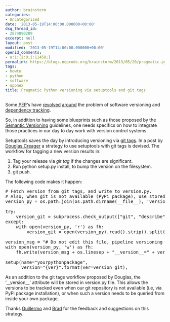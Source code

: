 ```yaml
---
author: brainstorm
categories:
- Uncategorized
date: '2013-05-19T14:00:00.000000+00:00'
dsq_thread_id:
- 2874890289
excerpt: null
layout: post
modified: '2013-05-19T14:00:00.000000+00:00'
openid_comments:
- a:1:{i:0;i:11458;}
permalink: https://blogs.nopcode.org/brainstorm/2013/05/20/pragmatic-python-versioning-via-setuptools-and-git-tags/
tags:
- howto
- python
- software
- uppnex
title: Pragmatic Python versioning via setuptools and git tags
---
```


Some <acronym title="Python Enhancement Proposal">PEP</acronym>&#8216;s have [revolved][1] [around][2] the problem of software versioning and [dependency tracking][3].

So, in addition to having some blueprints such as those proposed by the [Semantic Versioning][4] guidelines, one needs specifics on how to integrate those practices in our day to day work with version control systems.

Setuptools saves the day by introducing versioning via [git tags][5]. In a post by [Douglas Creager][6] a strategy to use setuptools with git tags is devised. The workflow for tagging a new version results in:

1.  Tag your release via *git tag* if the changes are significant.
2.  Run python setup.py install, to bump the version on the filesystem.
3.  git push.

The following code makes it happen:

<pre class="brush: python; title: ; notranslate" title=""># Fetch version from git tags, and write to version.py.
# Also, when git is not available (PyPi package), use stored version.py.
version_py = os.path.join(os.path.dirname(__file__), 'version.py')

try:
    version_git = subprocess.check_output(["git", "describe"]).rstrip()
except:
    with open(version_py, 'r') as fh:
        version_git = open(version_py).read().strip().split('=')[-1].replace('"','')

version_msg = "# Do not edit this file, pipeline versioning is governed by git tags"
with open(version_py, 'w') as fh:
    fh.write(version_msg + os.linesep + "__version__=" + version_git)

setup(name="yourpythonpackage",
      version="{ver}".format(ver=version_git),
</pre>

As an addition to the git tags workflow proposed by Douglas, the &#8216;\_\_version\_\_' attribute will be stored in version.py file. This allows the versions to be tracked even when our git repository is not available (i.e, via PyPi package installation), or when such a version needs to be queried from inside your own package.

Thanks [Guillermo][7] and [Brad][8] for the feedback and suggestions on this strategy.

 [1]: http://www.python.org/dev/peps/pep-0386/
 [2]: http://www.python.org/dev/peps/pep-0413/
 [3]: http://www.python.org/dev/peps/pep-0440/
 [4]: http://semver.org/
 [5]: http://learn.github.com/p/tagging.html
 [6]: http://dcreager.net/2010/02/10/setuptools-git-version-numbers/
 [7]: http://mussolblog.wordpress.com/
 [8]: http://bcbio.wordpress.com/